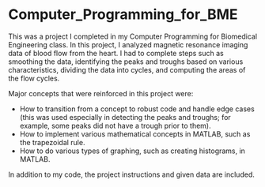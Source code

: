 # Computer_Programming_for_BME

This was a project I completed in my Computer Programming for Biomedical Engineering class. In this project, I analyzed magnetic resonance imaging data of blood flow from the heart. I had to complete steps such as smoothing the data, identifying the peaks and troughs based on various characteristics, dividing the data into cycles, and computing the areas of the flow cycles.

Major concepts that were reinforced in this project were:
- How to transition from a concept to robust code and handle edge cases (this was used especially in detecting the peaks and troughs; for example, some peaks did not have a trough prior to them).
- How to implement various mathematical concepts in MATLAB, such as the trapezoidal rule.
- How to do various types of graphing, such as creating histograms, in MATLAB.

In addition to my code, the project instructions and given data are included.
